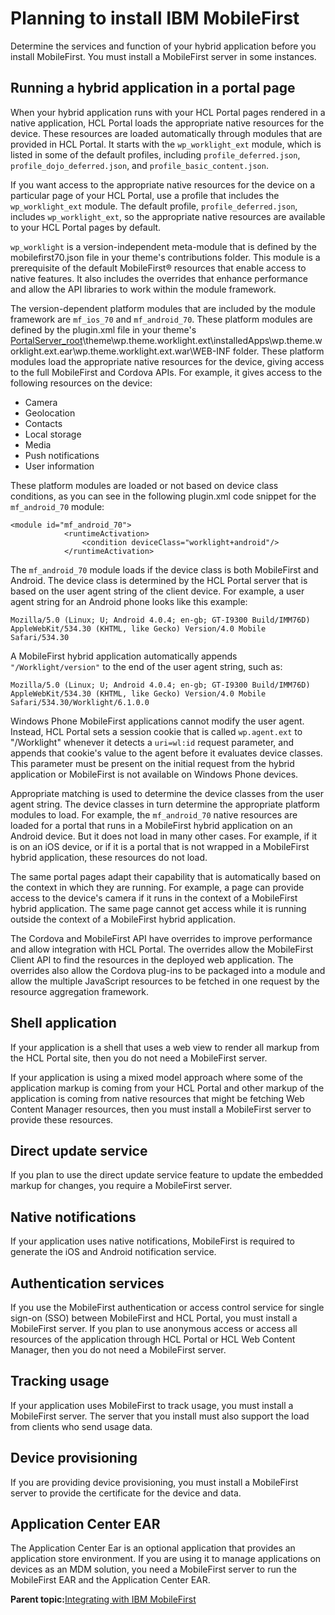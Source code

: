 # Planning to install IBM MobileFirst

Determine the services and function of your hybrid application before you install MobileFirst. You must install a MobileFirst server in some instances.

## Running a hybrid application in a portal page

When your hybrid application runs with your HCL Portal pages rendered in a native application, HCL Portal loads the appropriate native resources for the device. These resources are loaded automatically through modules that are provided in HCL Portal. It starts with the `wp_worklight_ext` module, which is listed in some of the default profiles, including `profile_deferred.json`, `profile_dojo_deferred.json`, and `profile_basic_content.json`.

If you want access to the appropriate native resources for the device on a particular page of your HCL Portal, use a profile that includes the `wp_worklight_ext` module. The default profile, `profile_deferred.json`, includes `wp_worklight_ext`, so the appropriate native resources are available to your HCL Portal pages by default.

`wp_worklight` is a version-independent meta-module that is defined by the mobilefirst70.json file in your theme's contributions folder. This module is a prerequisite of the default MobileFirst® resources that enable access to native features. It also includes the overrides that enhance performance and allow the API libraries to work within the module framework.

The version-dependent platform modules that are included by the module framework are `mf_ios_70` and `mf_android_70`. These platform modules are defined by the plugin.xml file in your theme's [PortalServer\_root](../reference/wpsdirstr.md#wp_root)\\theme\\wp.theme.worklight.ext\\installedApps\\wp.theme.worklight.ext.ear\\wp.theme.worklight.ext.war\\WEB-INF folder. These platform modules load the appropriate native resources for the device, giving access to the full MobileFirst and Cordova APIs. For example, it gives access to the following resources on the device:

-   Camera
-   Geolocation
-   Contacts
-   Local storage
-   Media
-   Push notifications
-   User information

These platform modules are loaded or not based on device class conditions, as you can see in the following plugin.xml code snippet for the `mf_android_70` module:

```
<module id="mf_android_70">
        	<runtimeActivation>
				<condition deviceClass="worklight+android"/>
			</runtimeActivation>
```

The `mf_android_70` module loads if the device class is both MobileFirst and Android. The device class is determined by the HCL Portal server that is based on the user agent string of the client device. For example, a user agent string for an Android phone looks like this example:

```
Mozilla/5.0 (Linux; U; Android 4.0.4; en-gb; GT-I9300 Build/IMM76D) AppleWebKit/534.30 (KHTML, like Gecko) Version/4.0 Mobile Safari/534.30
```

A MobileFirst hybrid application automatically appends `"/Worklight/version"` to the end of the user agent string, such as:

```
Mozilla/5.0 (Linux; U; Android 4.0.4; en-gb; GT-I9300 Build/IMM76D) AppleWebKit/534.30 (KHTML, like Gecko) Version/4.0 Mobile Safari/534.30/Worklight/6.1.0.0
```

Windows Phone MobileFirst applications cannot modify the user agent. Instead, HCL Portal sets a session cookie that is called `wp.agent.ext` to "/Worklight" whenever it detects a `uri=wl:id` request parameter, and appends that cookie's value to the agent before it evaluates device classes. This parameter must be present on the initial request from the hybrid application or MobileFirst is not available on Windows Phone devices.

Appropriate matching is used to determine the device classes from the user agent string. The device classes in turn determine the appropriate platform modules to load. For example, the `mf_android_70` native resources are loaded for a portal that runs in a MobileFirst hybrid application on an Android device. But it does not load in many other cases. For example, if it is on an iOS device, or if it is a portal that is not wrapped in a MobileFirst hybrid application, these resources do not load.

The same portal pages adapt their capability that is automatically based on the context in which they are running. For example, a page can provide access to the device's camera if it runs in the context of a MobileFirst hybrid application. The same page cannot get access while it is running outside the context of a MobileFirst hybrid application.

The Cordova and MobileFirst API have overrides to improve performance and allow integration with HCL Portal. The overrides allow the MobileFirst Client API to find the resources in the deployed web application. The overrides also allow the Cordova plug-ins to be packaged into a module and allow the multiple JavaScript resources to be fetched in one request by the resource aggregation framework.

## Shell application

If your application is a shell that uses a web view to render all markup from the HCL Portal site, then you do not need a MobileFirst server.

If your application is using a mixed model approach where some of the application markup is coming from your HCL Portal and other markup of the application is coming from native resources that might be fetching Web Content Manager resources, then you must install a MobileFirst server to provide these resources.

## Direct update service

If you plan to use the direct update service feature to update the embedded markup for changes, you require a MobileFirst server.

## Native notifications

If your application uses native notifications, MobileFirst is required to generate the iOS and Android notification service.

## Authentication services

If you use the MobileFirst authentication or access control service for single sign-on \(SSO\) between MobileFirst and HCL Portal, you must install a MobileFirst server. If you plan to use anonymous access or access all resources of the application through HCL Portal or HCL Web Content Manager, then you do not need a MobileFirst server.

## Tracking usage

If your application uses MobileFirst to track usage, you must install a MobileFirst server. The server that you install must also support the load from clients who send usage data.

## Device provisioning

If you are providing device provisioning, you must install a MobileFirst server to provide the certificate for the device and data.

## Application Center EAR

The Application Center Ear is an optional application that provides an application store environment. If you are using it to manage applications on devices as an MDM solution, you need a MobileFirst server to run the MobileFirst EAR and the Application Center EAR.

**Parent topic:**[Integrating with IBM MobileFirst](../integrate/wl_integrt.md)

